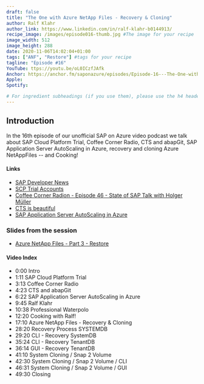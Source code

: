 ```yaml
---
draft: false
title: "The One with Azure NetApp Files - Recovery & Cloning"
author: Ralf Klahr
author_link: https://www.linkedin.com/in/ralf-klahr-b0144913/
recipe_image: /images/episode016-thumb.jpg #The image for your recipe
image_width: 512
image_height: 288
date: 2020-11-06T14:02:04+01:00
tags: ["ANF", "Restore"] #tags for your recipe
tagline: "Episode #16"
YouTube: ttps://youtu.be/oL0ICzfJAfk
Anchor: https://anchor.fm/saponazure/episodes/Episode-16---The-One-with-Azure-NetApp-Files---Recovery--Cloning-Ralf-Klahr-em474n
Apple: 
Spotify:  

# For ingredient subheadings (if you use them), please use the h4 header.  For print view I have those elements targeted
---
```



## Introduction

In the 16th episode of our unofficial SAP on Azure video podcast we talk about SAP Cloud Platform Trial, Coffee Corner Radio, CTS and abapGit, SAP Application Server AutoScaling in Azure, recovery and cloning Azure NetAppFiles -- and Cooking!

#### Links

* [SAP Developer News](https://www.youtube.com/watch?v=myJjOSmEIKQ)
* [SCP Trial Accounts](https://help.sap.com/viewer/65de2977205c403bbc107264b8eccf4b/Cloud/en-US/046f127f2a614438b616ccfc575fdb16.html)
* [Coffee Corner Radion - Episode 46 - State of SAP Talk with Holger Müller](https://anchor.fm/sap-community-podcast/episodes/Episode-46---State-of-SAP-Talk-with-Holger-Mller-elvslr)
* [CTS is beautiful](https://blogs.sap.com/2020/11/05/cts-is-beautiful/)
* [SAP Application Server AutoScaling in Azure](https://techcommunity.microsoft.com/t5/running-sap-applications-on-the/sap-application-server-autoscaling-in-azure/ba-p/1845306)


### Slides from the session
* [Azure NetApp Files - Part 3 - Restore](Presentations/ANF_Training_Part_III.pdf)


#### Video Index

* 0:00 Intro
* 1:11 SAP Cloud Platform Trial
* 3:13 Coffee Corner Radio
* 4:23 CTS and abapGit
* 6:22 SAP Application Server AutoScaling in Azure
* 9:45 Ralf Klahr
* 10:38 Professional Waterpolo
* 12:20 Cooking with Ralf!
* 17:10 Azure NetApp Files - Recovery & Cloning
* 28:20 Recovery Process SYSTEMDB
* 29:20 CLI - Recovery SystemDB
* 35:24 CLI - Recovery TenantDB
* 36:14 GUI - Recovery TenantDB
* 41:10 System Cloning / Snap 2 Volume
* 42:30 System Cloning / Snap 2 Volume / CLI
* 46:31 System Cloning / Snap 2 Volume / GUI
* 49:30 Closing
